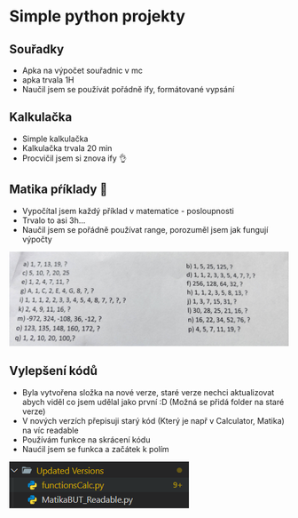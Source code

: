 # Simple python projekty

## Souřadky
- Apka na výpočet souřadnic v mc
- apka trvala 1H 
- Naučil jsem se používát pořádně ify, formátované vypsání

## Kalkulačka
- Simple kalkulačka 
- Kalkulačka trvala 20 min
- Procvičil jsem si znova ify 👌

## Matika pŕíklady 🫠
- Vypočítal jsem každý příklad v matematice - posloupnosti
- Trvalo to asi 3h...
- Naučil jsem se pořádně používat range, porozuměl jsem jak fungují výpočty

![Matika Preview](Img/Matika.jpg)

## Vylepšení kódů 
- Byla vytvořena složka na nové verze, staré verze nechci aktualizovat abych viděl co jsem udělal jako první :D (Možná se přidá folder na staré verze)
- V nových verzích přepisuji starý kód (Který je např v Calculator, Matika) na víc readable
- Používám funkce na skrácení kódu
- Naućil jsem se funkca a začátek k polím

![Folder Preview](Img/Code1.png)